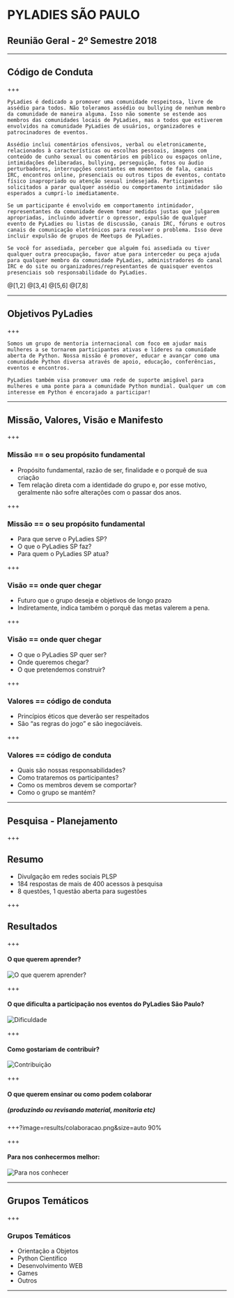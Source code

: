 # PYLADIES SÃO PAULO

## Reunião Geral - 2º Semestre 2018

---

## Código de Conduta

+++

```
PyLadies é dedicado a promover uma comunidade respeitosa, livre de assédio para todos. Não toleramos assédio ou bullying de nenhum membro da comunidade de maneira alguma. Isso não somente se estende aos membros das comunidades locais de PyLadies, mas a todos que estiverem envolvidos na comunidade PyLadies de usuários, organizadores e patrocinadores de eventos.

Assédio inclui comentários ofensivos, verbal ou eletronicamente, relacionados à características ou escolhas pessoais, imagens com conteúdo de cunho sexual ou comentários em público ou espaços online, intimidações deliberadas, bullying, perseguição, fotos ou áudio perturbadores, interrupções constantes em momentos de fala, canais IRC, encontros online, presenciais ou outros tipos de eventos, contato físico inapropriado ou atenção sexual indesejada. Participantes solicitados a parar qualquer assédio ou comportamento intimidador são esperados a cumprí-lo imediatamente.

Se um participante é envolvido em comportamento intimidador, representantes da comunidade devem tomar medidas justas que julgarem apropriadas, incluindo advertir o opressor, expulsão de qualquer evento de PyLadies ou listas de discussão, canais IRC, fóruns e outros canais de comunicação eletrônicos para resolver o problema. Isso deve incluir expulsão de grupos de Meetups de PyLadies.

Se você for assediada, perceber que alguém foi assediada ou tiver qualquer outra preocupação, favor atue para interceder ou peça ajuda para qualquer membro da comunidade PyLadies, administradores do canal IRC e do site ou organizadores/representantes de quaisquer eventos presenciais sob responsabilidade do PyLadies.
```

@[1,2]
@[3,4]
@[5,6]
@[7,8]

---

## Objetivos PyLadies

+++

```
Somos um grupo de mentoria internacional com foco em ajudar mais mulheres a se tornarem participantes ativas e líderes na comunidade aberta de Python. Nossa missão é promover, educar e avançar como uma comunidade Python diversa através de apoio, educação, conferências, eventos e encontros. 

PyLadies também visa promover uma rede de suporte amigável para mulheres e uma ponte para a comunidade Python mundial. Qualquer um com interesse em Python é encorajado a participar!
```

---

## Missão, Valores, Visão e Manifesto 

+++

### Missão == o seu propósito fundamental

- Propósito fundamental, razão de ser, finalidade e o porquê de sua criação
- Tem relação direta com a identidade do grupo e, por esse motivo, geralmente não sofre alterações com o passar dos anos.

+++

### Missão == o seu propósito fundamental

- Para que serve o PyLadies SP?
- O que o PyLadies SP faz?
- Para quem o PyLadies SP atua?

+++

### Visão == onde quer chegar

- Futuro que o grupo deseja e objetivos de longo prazo
- Indiretamente, indica também o porquê das metas valerem a pena.

+++

### Visão == onde quer chegar

- O que o PyLadies SP quer ser?
- Onde queremos chegar?
- O que pretendemos construir?

+++

### Valores == código de conduta

- Princípios éticos que deverão ser respeitados
- São “as regras do jogo” e são inegociáveis.

+++

### Valores == código de conduta

- Quais são nossas responsabilidades?
- Como trataremos os participantes?
- Como os membros devem se comportar?
- Como o grupo se mantém?

---

## Pesquisa - Planejamento

+++

## Resumo


- Divulgação em redes sociais PLSP
- 184 respostas de mais de 400 acessos à pesquisa
- 8 questões, 1 questão aberta para sugestões

+++

## Resultados

+++

#### O que querem aprender?

![O que querem aprender?](results/o-que-querem.png)

+++

#### O que dificulta a participação nos eventos do PyLadies São Paulo?

![Dificuldade](results/dificuldades.png)

+++

#### Como gostariam de contribuir?

![Contribuição](results/contribuicao.png)

+++

#### O que querem ensinar ou como podem colaborar
##### (produzindo ou revisando material, monitoria etc)

+++?image=results/colaboracao.png&size=auto 90%

+++

#### Para nos conhecermos melhor:

![Para nos conhecer](results/para-nos-conhecer.png)

---

## Grupos Temáticos

+++

### Grupos Temáticos

- Orientação a Objetos
- Python Científico
- Desenvolvimento WEB
- Games
- Outros

---


